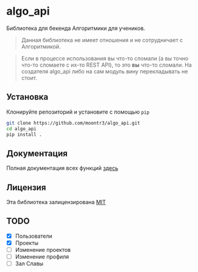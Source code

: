 # algo_api

Библиотека для бекенда Алгоритмики для учеников.
> Данная библиотека не имеет отношения и не сотрудничает с Алгоритмикой.

> Если в процессе использования вы что-то сломали (а вы точно что-то сломаете с их-то REST API), то это <b>вы</b> что-то сломали. На создателя algo_api либо на сам модуль вину перекладывать не стоит.

## Установка

Клонируйте репозиторий и установите с помощью `pip`

```bash
git clone https://github.com/moontr3/algo_api.git
cd algo_api
pip install .
```

## Документация

Полная документация всех функций [здесь](docs/reference.md)

## Лицензия

Эта библиотека залицензирована [MIT](LICENSE)

## TODO

- [x] Пользователи
- [x] Проекты
- [ ] Изменение проектов
- [ ] Изменение профиля
- [ ] Зал Славы